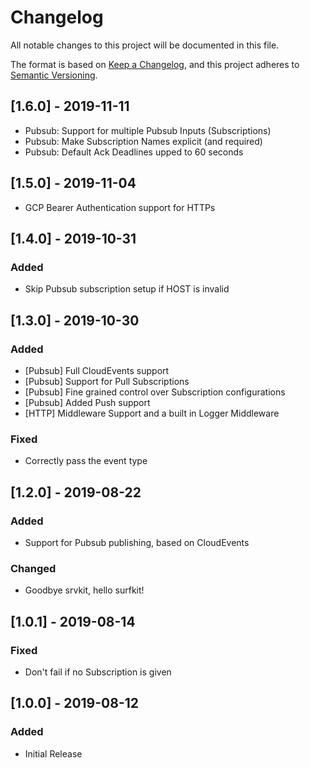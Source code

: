 # Changelog
All notable changes to this project will be documented in this file.

The format is based on [Keep a Changelog](https://keepachangelog.com/en/1.0.0/),
and this project adheres to [Semantic Versioning](https://semver.org/spec/v2.0.0.html).

## [1.6.0] - 2019-11-11
- Pubsub: Support for multiple Pubsub Inputs (Subscriptions)
- Pubsub: Make Subscription Names explicit (and required)
- Pubsub: Default Ack Deadlines upped to 60 seconds

## [1.5.0] - 2019-11-04
- GCP Bearer Authentication support for HTTPs

## [1.4.0] - 2019-10-31
### Added
- Skip Pubsub subscription setup if HOST is invalid

## [1.3.0] - 2019-10-30
### Added
- [Pubsub] Full CloudEvents support
- [Pubsub] Support for Pull Subscriptions
- [Pubsub] Fine grained control over Subscription configurations
- [Pubsub] Added Push support
- [HTTP] Middleware Support and a built in Logger Middleware

### Fixed
- Correctly pass the event type

## [1.2.0] - 2019-08-22
### Added
- Support for Pubsub publishing, based on CloudEvents

### Changed
- Goodbye srvkit, hello surfkit!

## [1.0.1] - 2019-08-14
### Fixed
- Don't fail if no Subscription is given

## [1.0.0] - 2019-08-12
### Added
- Initial Release